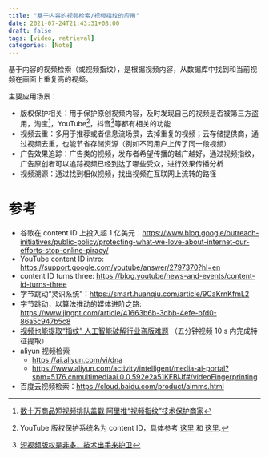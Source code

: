 ```yaml
---
title: "基于内容的视频检索/视频指纹的应用"
date: 2021-07-24T21:43:31+08:00
draft: false
tags: [video, retrieval]
categories: [Note]
---
```


基于内容的视频检索（或视频指纹），是根据视频内容，从数据库中找到和当前视频在画面上重复高的视频。

<!--more-->

主要应用场景：

+ 版权保护相关：用于保护原创视频内容，及时发现自己的视频是否被第三方盗用，淘宝[^1]，YouTube[^2]，抖音[^3]等都有相关的功能
+ 视频去重：多用于推荐或者信息流场景，去掉重复的视频；云存储提供商，通过视频去重，也能节省存储资源（例如不同用户上传了同一段视频）
+ 广告效果追踪：广告类的视频，发布者希望传播的越广越好，通过视频指纹，广告原创者可以追踪视频已经到达了哪些受众，进行效果传播分析
+ 视频溯源：通过找到相似视频，找出视频在互联网上流转的路径


# 参考

+ 谷歌在 content ID 上投入超 1 亿美元：https://www.blog.google/outreach-initiatives/public-policy/protecting-what-we-love-about-internet-our-efforts-stop-online-piracy/
+ YouTube content ID intro: https://support.google.com/youtube/answer/2797370?hl=en
+ content ID turns three: https://blog.youtube/news-and-events/content-id-turns-three
+ 字节跳动“灵识系统”：https://smart.huanqiu.com/article/9CaKrnKfmL2
+ 字节跳动，以算法推动的媒体进阶之路: https://www.jingpt.com/article/41663b6b-3dbb-4efe-bfd0-86a5c947b5c8
+ [视频也能提取“指纹” 人工智能破解行业盗版难题](http://trb.mofcom.gov.cn/article/zuixindt/201712/20171202687244.shtml) （五分钟视频 10 s 内完成特征提取）
+ aliyun 视频检索
    + https://ai.aliyun.com/vi/dna
    + https://www.aliyun.com/activity/intelligent/media-ai-portal?spm=5176.cnmultimediaai.0.0.592e2a51KFBlJf#/videoFingerprinting
+ 百度云视频检索：https://cloud.baidu.com/product/aimms.html

[^1]: [数十万商品短视频排队盖戳 阿里推“视频指纹”技术保护商家](https://www.jiqizhixin.com/articles/2019-06-13-10)
[^2]: YouTube 版权保护系统名为 content ID，具体参考 [这里](https://en.wikipedia.org/wiki/Content_ID_(system)) 和 [这里](https://www.techbang.com/posts/21674-how-does-youtube-catch-your-movie-contains-copyrighted-music-and-video-content-parse-the-content-id-recognition-system-theory-and-function-of).
[^3]: [短视频版权是非多，技术出手来护卫](http://www.cac.gov.cn/2019-05/28/c_1124549891.htm)
